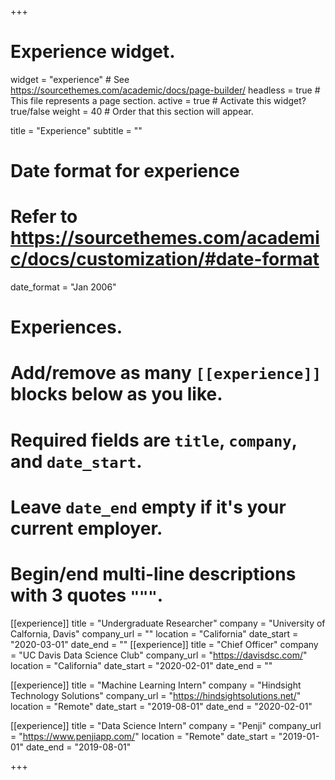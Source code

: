 +++
# Experience widget.
widget = "experience"  # See https://sourcethemes.com/academic/docs/page-builder/
headless = true  # This file represents a page section.
active = true  # Activate this widget? true/false
weight = 40  # Order that this section will appear.

title = "Experience"
subtitle = ""

# Date format for experience
#   Refer to https://sourcethemes.com/academic/docs/customization/#date-format
date_format = "Jan 2006"

# Experiences.
#   Add/remove as many `[[experience]]` blocks below as you like.
#   Required fields are `title`, `company`, and `date_start`.
#   Leave `date_end` empty if it's your current employer.
#   Begin/end multi-line descriptions with 3 quotes `"""`.
[[experience]]
  title = "Undergraduate Researcher"
  company = "University of Calfornia, Davis"
  company_url = ""
  location = "California"
  date_start = "2020-03-01"
  date_end = ""
[[experience]]
  title = "Chief Officer"
  company = "UC Davis Data Science Club"
  company_url = "https://davisdsc.com/"
  location = "California"
  date_start = "2020-02-01"
  date_end = ""

[[experience]]
  title = "Machine Learning Intern"
  company = "Hindsight Technology Solutions"
  company_url = "https://hindsightsolutions.net/"
  location = "Remote"
  date_start = "2019-08-01"
  date_end = "2020-02-01"

[[experience]]
  title = "Data Science Intern"
  company = "Penji"
  company_url = "https://www.penjiapp.com/"
  location = "Remote"
  date_start = "2019-01-01"
  date_end = "2019-08-01"

+++
